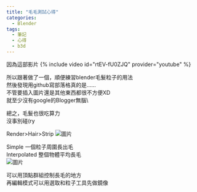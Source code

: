 ```yaml
---
title: "毛毛測試心得"
categories:
  - Blender
tags:
  - 筆記
  - 心得
  - b3d
---
```


因為這部影片
{% include video id="rtEV-fU0ZJQ" provider="youtube" %}

所以跟著做了一個，順便練習blender毛髮粒子的用法\
然後發現用github寫部落格真的是……\
不管要插入圖片還是其他東西都很不方便XD\
就至少沒有google的Blogger無腦\

總之，毛髮也很吃算力\
沒事別碰(ry

Render>Hair>Strip 
![圖片](https://user-images.githubusercontent.com/71741159/137237388-54ecbd29-5446-4e10-bc65-ac58a680b950.png)

Simple 一個粒子周圍長出毛\
Interpolated 整個物體平均長毛\
![圖片](https://user-images.githubusercontent.com/71741159/137237570-07af3b6f-6ec4-4bd4-8e26-61891137a231.png)

可以用頂點群組控制長毛的地方\
再編輯模式可以用選取和粒子工具先做鏡像

